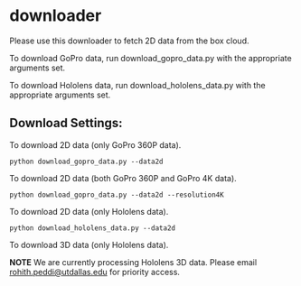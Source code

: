 # downloader

Please use this downloader to fetch 2D data from the box cloud.

To download GoPro data, run download_gopro_data.py with the appropriate arguments set.

To download Hololens data, run download_hololens_data.py with the appropriate arguments set.


## Download Settings:

To download 2D data (only GoPro 360P data).

``
python download_gopro_data.py --data2d
``

To download 2D data (both GoPro 360P and GoPro 4K data).

``
python download_gopro_data.py --data2d --resolution4K
``

To download 2D data (only Hololens data).

``
python download_hololens_data.py --data2d
``


To download 3D data (only Hololens data).

**NOTE** We are currently processing Hololens 3D data. Please email rohith.peddi@utdallas.edu for priority access.
